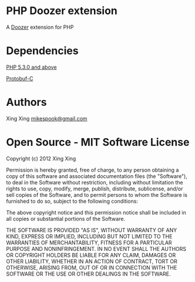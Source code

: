 PHP Doozer extension
==========

A [Doozer](https://github.com/ha/doozerd) extension for PHP

Dependencies
============

[PHP 5.3.0 and above](http://www.php.net)

[Protobuf-C](http://code.google.com/p/protobuf-c/)

Authors
=======
Xing Xing <mikespook@gmail.com>

Open Source - MIT Software License
==================================
Copyright (c) 2012 Xing Xing

Permission is hereby granted, free of charge, to any person obtaining a copy of this software and associated documentation files (the "Software"), to deal in the Software without restriction, including without limitation the rights to use, copy, modify, merge, publish, distribute, sublicense, and/or sell copies of the Software, and to permit persons to whom the Software is furnished to do so, subject to the following conditions:

The above copyright notice and this permission notice shall be included in all copies or substantial portions of the Software.

THE SOFTWARE IS PROVIDED "AS IS", WITHOUT WARRANTY OF ANY KIND, EXPRESS OR IMPLIED, INCLUDING BUT NOT LIMITED TO THE WARRANTIES OF MERCHANTABILITY, FITNESS FOR A PARTICULAR PURPOSE AND NONINFRINGEMENT. IN NO EVENT SHALL THE AUTHORS OR COPYRIGHT HOLDERS BE LIABLE FOR ANY CLAIM, DAMAGES OR OTHER LIABILITY, WHETHER IN AN ACTION OF CONTRACT, TORT OR OTHERWISE, ARISING FROM, OUT OF OR IN CONNECTION WITH THE SOFTWARE OR THE USE OR OTHER DEALINGS IN THE SOFTWARE.
